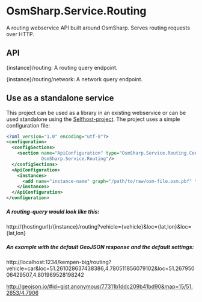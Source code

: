 OsmSharp.Service.Routing
========================

A routing webservice API built around OsmSharp. Serves routing requests over HTTP.

API
---

{instance}/routing: A routing query endpoint.

{instance}/routing/network: A network query endpoint.

Use as a standalone service
---------------------------

This project can be used as a library in an existing webservice or can be used standalone using the [Selfhost-project](https://github.com/OsmSharp/OsmSharp.Service.Routing/tree/master/OsmSharp.Service.Routing.SelfHost). The project uses a simple configuration file:

```xml
<?xml version="1.0" encoding="utf-8"?>
<configuration>
  <configSections>
    <section name="ApiConfiguration" type="OsmSharp.Service.Routing.Configurations.ApiConfiguration,
             OsmSharp.Service.Routing"/>
  </configSections>
  <ApiConfiguration>
    <instances>
      <add name="instance-name" graph="/path/to/raw/osm-file.osm.pbf" type="raw" format="osm-pbf" />
    </instances>
  </ApiConfiguration>
</configuration>
```

##### A routing-query would look like this:

http://{hostingurl}/{instance}/routing?vehicle={vehicle}&loc={lat,lon}&loc={lat,lon}

##### An example with the default GeoJSON response and the default settings:

http://localhost:1234/kempen-big/routing?vehicle=car&loc=51.261028637438386,4.780511856079102&loc=51.26795006429507,4.801969528198242

http://geojson.io/#id=gist:anonymous/77311b1ddc209b41bd90&map=15/51.2653/4.7906
